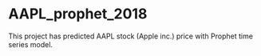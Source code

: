 # AAPL_prophet_2018
This project has predicted AAPL stock (Apple inc.) price with Prophet time series model. 
